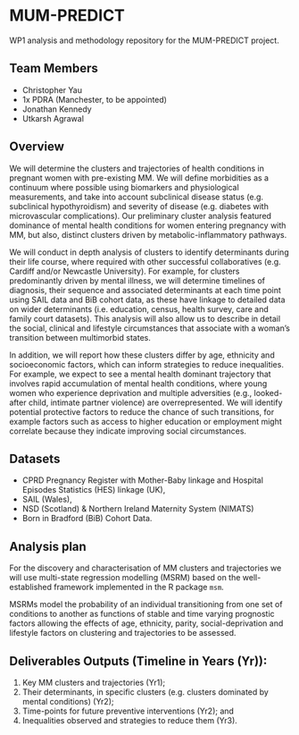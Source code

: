 # MUM-PREDICT

WP1 analysis and methodology repository for the MUM-PREDICT project.

## Team Members

- Christopher Yau
- 1x PDRA (Manchester, to be appointed)
- Jonathan Kennedy
- Utkarsh Agrawal

## Overview 

We will determine the clusters and trajectories of health conditions in pregnant women with pre-existing MM. We will define morbidities as a continuum where possible using biomarkers and physiological measurements, and take into account subclinical disease status (e.g. subclinical hypothyroidism) and severity of disease (e.g. diabetes with microvascular complications). Our preliminary cluster analysis featured dominance of mental health conditions for women entering pregnancy with MM, but also, distinct clusters driven by metabolic-inflammatory pathways. 

We will conduct in depth analysis of clusters to identify determinants during their life course, where required with other successful collaboratives (e.g. Cardiff and/or Newcastle University). For example, for clusters predominantly driven by mental illness, we will determine timelines of diagnosis, their sequence and associated determinants at each time point using SAIL data and BiB cohort data, as these have linkage to detailed data on wider determinants (i.e. education, census, health survey, care and family court datasets). This analysis will also allow us to describe in detail the social, clinical and lifestyle circumstances that associate with a woman’s transition between multimorbid states.

In addition, we will report how these clusters differ by age, ethnicity and socioeconomic factors, which can inform strategies to reduce inequalities. For example, we expect to see a mental health dominant trajectory that involves rapid accumulation of mental health conditions, where young women who experience deprivation and multiple adversities (e.g., looked-after child, intimate partner violence) are overrepresented. We will identify potential protective factors to reduce the chance of such transitions, for example factors such as access to higher education or employment might correlate because they indicate improving social circumstances.

## Datasets

- CPRD Pregnancy Register with Mother-Baby linkage and Hospital Episodes Statistics (HES) linkage (UK), 
- SAIL (Wales), 
- NSD (Scotland) & Northern Ireland Maternity System (NIMATS) 
- Born in Bradford (BiB) Cohort Data.

## Analysis plan

For the discovery and characterisation of MM clusters and trajectories we will use multi-state regression modelling (MSRM) based on the well-established framework implemented in the R package `msm`. 

MSRMs model the probability of an individual transitioning from one set of conditions to another as functions of stable and time varying prognostic factors allowing the effects of age, ethnicity, parity, social-deprivation and lifestyle factors on clustering and trajectories to be assessed.

## Deliverables Outputs (Timeline in Years (Yr)): 

1) Key MM clusters and trajectories (Yr1); 
2) Their determinants, in specific clusters (e.g. clusters dominated by mental conditions) (Yr2); 
3) Time-points for future preventive interventions (Yr2); and 
4) Inequalities observed and strategies to reduce them (Yr3).

